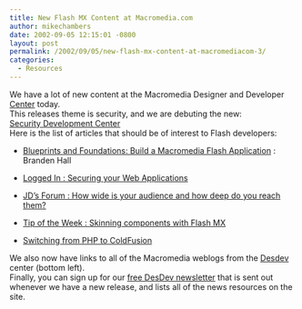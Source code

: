 ```yaml
---
title: New Flash MX Content at Macromedia.com
author: mikechambers
date: 2002-09-05 12:15:01 -0800
layout: post
permalink: /2002/09/05/new-flash-mx-content-at-macromediacom-3/
categories:
  - Resources
---
```



We have a lot of new content at the Macromedia Designer and Developer [Center][1] today.  
This releases theme is security, and we are debuting the new:  
[Security Development Center][2]  
Here is the list of articles that should be of interest to Flash developers:  
  
*   [Blueprints and Foundations: Build a Macromedia Flash Application][3] : Branden Hall
  
*   [Logged In : Securing your Web Applications][4]
  
*   [JD&#8217;s Forum : How wide is your audience and how deep do you reach them?][5]
  
*   [Tip of the Week : Skinning components with Flash MX][6]
  
*   [Switching from PHP to ColdFusion][7]

  
We also now have links to all of the Macromedia weblogs from the [Desdev][1] center (bottom left).  
Finally, you can sign up for our [free DesDev newsletter][8] that is sent out whenever we have a new release, and lists all of the news resources on the site.

 [1]: http://www.macromedia.com/desdev/
 [2]: http://www.macromedia.com/desdev/security/
 [3]: http://www.macromedia.com/desdev/mx/flash/extreme/
 [4]: http://www.macromedia.com/desdev/logged_in/
 [5]: http://www.macromedia.com/desdev/jd_forum/
 [6]: http://www.macromedia.com/desdev/tip/013.html
 [7]: http://www.macromedia.com/desdev/mx/coldfusion/articles/php_cfmx.html
 [8]: http://dynamic.macromedia.com/bin/MM/software/trial/hwswrec.jsp?product=desdev